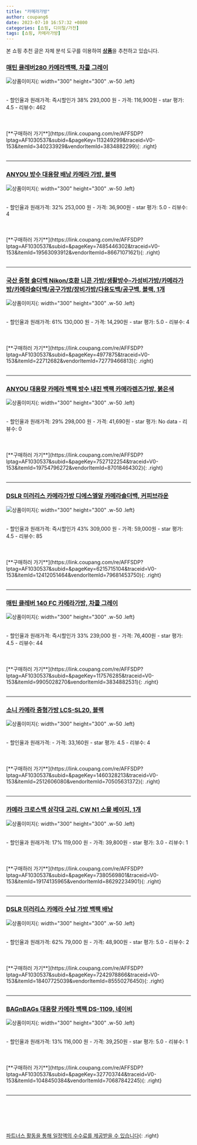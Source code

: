 ```yaml
---
title: "카메라가방"
author: coupang6
date: 2023-07-10 16:57:32 +0800
categories: [쇼핑, 디이털/가전]
tags: [쇼핑, 카메라가방]
---
```


본 쇼핑 추천 글은 자체 분석 도구를 이용하여 [**상품**](https://link.coupang.com/a/bao1ui)을 추천하고 있습니다.

### [매틴 클레버280 카메라백팩, 차콜 그레이](https://link.coupang.com/re/AFFSDP?lptag=AF1030537&subid=&pageKey=113249299&traceid=V0-153&itemId=340233929&vendorItemId=3834882299)

![상품이미지](https://thumbnail7.coupangcdn.com/thumbnails/remote/230x230ex/image/product/image/vendoritem/2018/08/03/3834882299/679065f3-63ef-4802-bcf0-ea3ff062957a.jpg){: width="300" height="300" .w-50 .left}


<br>
- 할인율과 원래가격: 즉시할인가 38%  293,000   원
- 가격: 116,900원
- star 평가: 4.5
- 리뷰수: 462
<br>
<br>
<br>
<br>
[**구매하러 가기**](https://link.coupang.com/re/AFFSDP?lptag=AF1030537&subid=&pageKey=113249299&traceid=V0-153&itemId=340233929&vendorItemId=3834882299){: .right}
<br>
<br>

---

### [ANYOU 방수 대용량 배낭 카메라 가방, 블랙](https://link.coupang.com/re/AFFSDP?lptag=AF1030537&subid=&pageKey=7485446302&traceid=V0-153&itemId=19563093912&vendorItemId=86671071621)

![상품이미지](https://thumbnail10.coupangcdn.com/thumbnails/remote/230x230ex/image/vendor_inventory/bc04/fc0b8a0bb7effbe979b72265e06180eda563904322ad7f3d7a43185310fb.jpeg){: width="300" height="300" .w-50 .left}


<br>
- 할인율과 원래가격: 32%  253,000   원
- 가격: 36,900원
- star 평가: 5.0
- 리뷰수: 4
<br>
<br>
<br>
<br>
[**구매하러 가기**](https://link.coupang.com/re/AFFSDP?lptag=AF1030537&subid=&pageKey=7485446302&traceid=V0-153&itemId=19563093912&vendorItemId=86671071621){: .right}
<br>
<br>

---

### [국산 중형 숄더백 Nikon/호환 니콘 가방/생활방수-가성비가방/카메라가방/카메라숄더백/공구가방/장비가방/다용도백/공구백, 블랙, 1개](https://link.coupang.com/re/AFFSDP?lptag=AF1030537&subid=&pageKey=4977875&traceid=V0-153&itemId=22712682&vendorItemId=72779466813)

![상품이미지](https://thumbnail10.coupangcdn.com/thumbnails/remote/230x230ex/image/vendor_inventory/5e84/9b8bfca84443ce6d70e3401591b730dfe48dd4cb4559e161526061ffe457.jpg){: width="300" height="300" .w-50 .left}


<br>
- 할인율과 원래가격: 61%  130,000   원
- 가격: 14,290원
- star 평가: 5.0
- 리뷰수: 4
<br>
<br>
<br>
<br>
[**구매하러 가기**](https://link.coupang.com/re/AFFSDP?lptag=AF1030537&subid=&pageKey=4977875&traceid=V0-153&itemId=22712682&vendorItemId=72779466813){: .right}
<br>
<br>

---

### [ANYOU 대용량 카메라 백팩 방수 내진 백팩 카메라렌즈가방, 붉은색](https://link.coupang.com/re/AFFSDP?lptag=AF1030537&subid=&pageKey=7527122254&traceid=V0-153&itemId=19754796272&vendorItemId=87018464302)

![상품이미지](https://thumbnail9.coupangcdn.com/thumbnails/remote/230x230ex/image/vendor_inventory/f902/acc3da421089e9ad0858e1b2879738e6da7160a8f8b2f6ce818dfb3ff7d4.jpg){: width="300" height="300" .w-50 .left}


<br>
- 할인율과 원래가격: 29%  298,000   원
- 가격: 41,690원
- star 평가: No data
- 리뷰수: 0
<br>
<br>
<br>
<br>
[**구매하러 가기**](https://link.coupang.com/re/AFFSDP?lptag=AF1030537&subid=&pageKey=7527122254&traceid=V0-153&itemId=19754796272&vendorItemId=87018464302){: .right}
<br>
<br>

---

### [DSLR 미러리스 카메라가방 디에스엘알 카메라숄더백, 커피브라운](https://link.coupang.com/re/AFFSDP?lptag=AF1030537&subid=&pageKey=6215715104&traceid=V0-153&itemId=12412051464&vendorItemId=79681453750)

![상품이미지](https://thumbnail7.coupangcdn.com/thumbnails/remote/230x230ex/image/vendor_inventory/e43e/f89c60e82de538bd8be4c2f058459f654bee93842f33334623dd6c8331d3.jpg){: width="300" height="300" .w-50 .left}


<br>
- 할인율과 원래가격: 즉시할인가 43%  309,000   원
- 가격: 59,000원
- star 평가: 4.5
- 리뷰수: 85
<br>
<br>
<br>
<br>
[**구매하러 가기**](https://link.coupang.com/re/AFFSDP?lptag=AF1030537&subid=&pageKey=6215715104&traceid=V0-153&itemId=12412051464&vendorItemId=79681453750){: .right}
<br>
<br>

---

### [매틴 클레버 140 FC 카메라가방, 차콜 그레이](https://link.coupang.com/re/AFFSDP?lptag=AF1030537&subid=&pageKey=117576285&traceid=V0-153&itemId=9905028270&vendorItemId=3834882531)

![상품이미지](https://thumbnail6.coupangcdn.com/thumbnails/remote/230x230ex/image/product/image/vendoritem/2018/08/02/3834882531/164b932f-d6e7-46ce-acdd-0bddfb4b7549.jpg){: width="300" height="300" .w-50 .left}


<br>
- 할인율과 원래가격: 즉시할인가 33%  239,000   원
- 가격: 76,400원
- star 평가: 4.5
- 리뷰수: 44
<br>
<br>
<br>
<br>
[**구매하러 가기**](https://link.coupang.com/re/AFFSDP?lptag=AF1030537&subid=&pageKey=117576285&traceid=V0-153&itemId=9905028270&vendorItemId=3834882531){: .right}
<br>
<br>

---

### [소니 카메라 중형가방 LCS-SL20, 블랙](https://link.coupang.com/re/AFFSDP?lptag=AF1030537&subid=&pageKey=1460328213&traceid=V0-153&itemId=2512606080&vendorItemId=70505631372)

![상품이미지](https://thumbnail7.coupangcdn.com/thumbnails/remote/230x230ex/image/retail/images/2020/04/13/17/2/5e574761-1bd5-4e2e-b902-770937751b69.jpg){: width="300" height="300" .w-50 .left}


<br>
- 할인율과 원래가격: 
- 가격: 33,160원
- star 평가: 4.5
- 리뷰수: 4
<br>
<br>
<br>
<br>
[**구매하러 가기**](https://link.coupang.com/re/AFFSDP?lptag=AF1030537&subid=&pageKey=1460328213&traceid=V0-153&itemId=2512606080&vendorItemId=70505631372){: .right}
<br>
<br>

---

### [카메라 크로스백 삼각대 고리, CW N1 스몰 베이지, 1개](https://link.coupang.com/re/AFFSDP?lptag=AF1030537&subid=&pageKey=7380569801&traceid=V0-153&itemId=19174135965&vendorItemId=86292234901)

![상품이미지](https://thumbnail6.coupangcdn.com/thumbnails/remote/230x230ex/image/vendor_inventory/8630/1b1b46fe2fab4e01268b72062ec8a04f8c2c8bd51f855442ce44702c8c6b.jpg){: width="300" height="300" .w-50 .left}


<br>
- 할인율과 원래가격: 17%  119,000   원
- 가격: 39,800원
- star 평가: 3.0
- 리뷰수: 1
<br>
<br>
<br>
<br>
[**구매하러 가기**](https://link.coupang.com/re/AFFSDP?lptag=AF1030537&subid=&pageKey=7380569801&traceid=V0-153&itemId=19174135965&vendorItemId=86292234901){: .right}
<br>
<br>

---

### [DSLR 미러리스 카메라 수납 가방 백팩 배낭](https://link.coupang.com/re/AFFSDP?lptag=AF1030537&subid=&pageKey=7242978866&traceid=V0-153&itemId=18407725039&vendorItemId=85550276450)

![상품이미지](https://thumbnail7.coupangcdn.com/thumbnails/remote/230x230ex/image/vendor_inventory/efbd/5e87d5e5a8494f9560c754752fcaf046b1667c853e5b5bf339338b3df11c.jpg){: width="300" height="300" .w-50 .left}


<br>
- 할인율과 원래가격: 62%  79,000   원
- 가격: 48,900원
- star 평가: 5.0
- 리뷰수: 2
<br>
<br>
<br>
<br>
[**구매하러 가기**](https://link.coupang.com/re/AFFSDP?lptag=AF1030537&subid=&pageKey=7242978866&traceid=V0-153&itemId=18407725039&vendorItemId=85550276450){: .right}
<br>
<br>

---

### [BAGnBAGs 대용량 카메라 백팩 DS-1109, 네이비](https://link.coupang.com/re/AFFSDP?lptag=AF1030537&subid=&pageKey=327703744&traceid=V0-153&itemId=1048450384&vendorItemId=70687842245)

![상품이미지](https://thumbnail7.coupangcdn.com/thumbnails/remote/230x230ex/image/retail/images/2020/05/13/20/9/121f25c9-2be6-4137-8860-f9a00f788dba.jpg){: width="300" height="300" .w-50 .left}


<br>
- 할인율과 원래가격: 13%  116,000   원
- 가격: 39,250원
- star 평가: 5.0
- 리뷰수: 1
<br>
<br>
<br>
<br>
[**구매하러 가기**](https://link.coupang.com/re/AFFSDP?lptag=AF1030537&subid=&pageKey=327703744&traceid=V0-153&itemId=1048450384&vendorItemId=70687842245){: .right}
<br>
<br>

---
<br><br><br><br><br> [파트너스 활동을 통해 일정액의 수수료를 제공받을 수 있습니다](https://link.coupang.com/a/bao1ui){: .right}